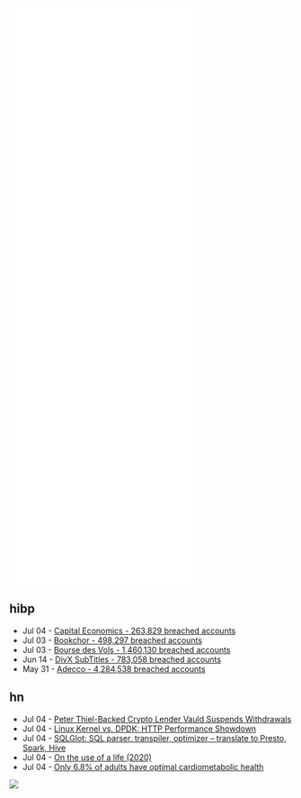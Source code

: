 ![Metrics](https://raw.githubusercontent.com/phixion/phixion/master/metrics.svg)

## hibp

<!--
for https://github.com/phixion/phixion/blob/main/.github/workflows/feeds.yml
-->
<!--START_SECTION:haveibeenpwnd-->
- Jul 04 - [Capital Economics - 263,829 breached accounts](https://haveibeenpwned.com/PwnedWebsites#CapialEconomics)
- Jul 03 - [Bookchor - 498,297 breached accounts](https://haveibeenpwned.com/PwnedWebsites#Bookchor)
- Jul 03 - [Bourse des Vols - 1,460,130 breached accounts](https://haveibeenpwned.com/PwnedWebsites#BourseDesVols)
- Jun 14 - [DivX SubTitles - 783,058 breached accounts](https://haveibeenpwned.com/PwnedWebsites#DivXSubTitles)
- May 31 - [Adecco - 4,284,538 breached accounts](https://haveibeenpwned.com/PwnedWebsites#Adecco)
<!--END_SECTION:haveibeenpwnd-->

## hn

<!--
for https://github.com/phixion/phixion/blob/main/.github/workflows/feeds.yml
-->
<!--START_SECTION:hn-->
- Jul 04 - [Peter Thiel-Backed Crypto Lender Vauld Suspends Withdrawals](https://www.wsj.com/articles/peter-thiel-backed-crypto-lender-vauld-suspends-withdrawals-11656945617)
- Jul 04 - [Linux Kernel vs. DPDK: HTTP Performance Showdown](https://talawah.io/blog/linux-kernel-vs-dpdk-http-performance-showdown/)
- Jul 04 - [SQLGlot: SQL parser, transpiler, optimizer – translate to Presto, Spark, Hive](https://github.com/tobymao/sqlglot)
- Jul 04 - [On the use of a life (2020)](https://www.daemonology.net/blog/2020-09-20-On-the-use-of-a-life.html)
- Jul 04 - [Only 6.8% of adults have optimal cardiometabolic health](https://www.jacc.org/doi/10.1016/j.jacc.2022.04.046)
<!--END_SECTION:hn-->

<!--
for https://yhype.me
-->
![](https://hit.yhype.me/github/profile?user_id=13013670)
